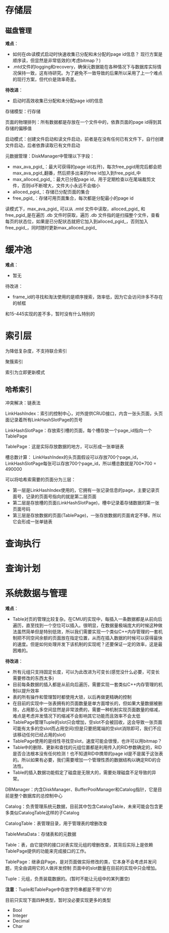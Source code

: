 # 存储层

## 磁盘管理

**难点**：
- 如何在db读模式启动时快速收集已分配和未分配的page id信息？ 现行方案是顺序读，但显然是非常低效的(考虑bitmap？)
- .mtd文件的logging和recovery，确保元数据能在各种情况下与数据库实际情况保持一致，这有待研究。为了避免不一致导致的后果所以采用了上一个难点的现行方案，但代价是效率奇差。

**待改进**：
- 启动时高效收集已分配和未分配page id的信息

存储模型：行存储

页面的物理排列：所有数据都是存放在一个文件中的，依靠页面的page id得到其存储的偏移值

启动模式：创建文件启动和读文件启动，前者是在没有任何已有文件下，自行创建文件启动，后者依靠读取已有文件启动

元数据管理：DiskManager中管理以下字段：
- max_ava_pgid_：最大可获得的page id(右开)，每次free_pgid用完后都会把max_ava_pgid_翻番，然后把多出来的free id加入到free_pgid_中
- max_alloced_pgid_：最大已分配page id，用于定期检查以在尾端裁剪文件，否则id不断增大，文件大小永远不会缩小
- alloced_pgid_：存储已分配页面的集合
- free_pgid_：存储可用页面集合，每次都是分配最小的page id

读模式下，max_ava_pgid_ 可以从 .mtd 文件中读取，alloced_pgid_ 和 free_pgid_是在遍历 .db 文件时获取，遍历 .db 文件指的是扫描整个文件，查看每页的状态位，如果是已分配状态就把它加入到alloced_pgid_，否则加入free_pgid_，同时随时更新max_alloced_pgid_

# 缓冲池

**难点**：
- 暂无

待改进：
- frame_id的寻找和淘汰使用的是顺序搜索，效率低，因为它会访问许多不存在的帧框

和15-445实现的差不多，暂时没有什么特别的

# 索引层

为降低复杂度，不支持联合索引

聚簇索引

索引为立即更新模式

## 哈希索引

冲突解决：链表法

LinkHashIndex：索引的控制中心，对外提供CRUD接口，内含一张头页面，头页面记录着所有LinkHashSlotPage的页号

LinkHashSlotPage：存放索引槽的页面，每个槽存放一个page_id指向一个TablePage

TablePage：这是实际存放数据的地方，可以形成一张单链表

槽总数计算：
    LinkHashIndex的头页面假设可以存放700个page_id，LinkHashSlotPage每张可以存放700个page_id，所以槽总数就是700*700 = 490000

可以将哈希索需要的页面分为三层：
- 第一层是LinkHashIndex使用的，它拥有一张记录信息的page，主要记录页面号，记录的页面号指向的就是第二层页面
- 第二层是存放槽的页面(LinkHashSlotPage)，槽中记录着存储数据的第一张页面号码
- 第三层是存放数据的页面(TablePage)，一张存放数据的页面肯定不够，所以它会形成一张单链表

# 查询执行

# 查询计划

# 系统数据与管理

**难点**：
- Table对页的管理比较复杂。在CMU的实现中，每插入一条数据都是从前向后遍历，直至找到一个空位可以插入。很明显，在数据量极端庞大的时候这种做法虽然简单但是特别低效，所以我们需要实现一个类似C++内存管理的一套机制把不同空间余额的页面放在指定位置，从而在插入数据的时候可以获得最快的速度。但是如何处理并发下该机制的实现呢？还要保证一定的效率，这是最困难的。

**待改进**：
- 所有元组只支持固定长度，可以为此改进为可变长(感觉没什么必要，可变长需要修改的东西太多)
- 目前每条数据的插入都是从前向后遍历，需要实现一套类似C++内存管理的机制以提升效率
- 表的所有操作和管理暂时都使用大锁，以后再做更精确的控制
- 在目前的实现中一张表拥有的页面数量是单方面增长的，但如果大量数据被删除，占用那么多空间显然是非常浪费的，需要一种机制实现页面数量的缩减，难点是考虑并发情况下的缩减不会影响其它功能而且效率不会太低
- TablePage管理Tuple的slot只会增加，空slot不会被回收，这会导致一张页面可能有太多的空slot而占用空间(但是只要把尾端的空slot消除即可，我们不应该移动任何已经占用的slot)
- TablePage使用的是线性寻找空slot，速度可能会很慢，也许可以用bitmap？
- Table中的删除、更新和查找的元组位置都是利用传入的RID参数确定的，RID是否合法根本没有任何检测！也不知道RID中携带的page id是不是属于这张表的。所以如果有必要，我们需要增加一个管理性质的数据结构以确定RID的合法性。
- Table的插入数据功能假定了磁盘是无限大的，需要处理磁盘不足导致的异常。

DBManager：内含DiskManager、BufferPoolManager和Catalog指针，它是目前是整个数据库的总控制中心

Catalog：负责管理系统元数据，目前其中包含CatalogTable，未来可能会包含更多类似CatalogTable这样的子Catalog

CatalogTable：表管理目录，用于管理表的增删改查

TableMetaData：存储表和的元数据

Table：表，由它提供的接口对表实现元组的增删改查，其背后实际上是依赖TablePage提供的功能来完成接口的工作。

TablePage：继承自Page，是对页面做实际修改的类，它本身不会考虑并发问题，完全由调用它的人做并发控制
页面中的slot数量在目前的实现中只会增加。

Tuple：元组，负责装载数据的。(暂时不能让元组中的某列置空)

**注意**：Tuple和TablePage中存放字符串都是不带'\0'的

目前只实现下面四种类型，暂时没必要实现更多的类型
- Bool
- Integer
- Decimal
- Char